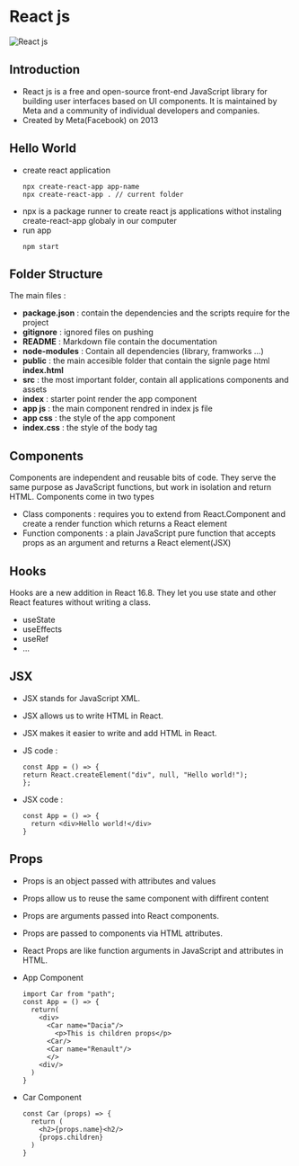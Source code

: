 # React js

![React js](https://masterscoding.com/wp-content/uploads/2020/06/Banner-817x400-05-scaled.jpg)

## Introduction

- React js is a free and open-source front-end JavaScript library for building user interfaces based on UI components. It is maintained by Meta and a community of individual developers and companies.
- Created by Meta(Facebook) on 2013

## Hello World

- create react application
  ```
  npx create-react-app app-name
  npx create-react-app . // current folder
  ```
- npx is a package runner to create react js applications withot instaling create-react-app globaly in our computer
- run app
  ```
  npm start
  ```

## Folder Structure

The main files :

- **package.json** : contain the dependencies and the scripts require for the project
- **gitignore** : ignored files on pushing
- **README** : Markdown file contain the documentation
- **node-modules** : Contain all dependencies (library, framworks ...)
- **public** : the main accesible folder that contain the signle page html **index.html**
- **src** : the most important folder, contain all applications components and assets
- **index** : starter point render the app component
- **app js** : the main component rendred in index js file
- **app css** : the style of the app component
- **index.css** : the style of the body tag

## Components

Components are independent and reusable bits of code. They serve the same purpose as JavaScript functions, but work in isolation and return HTML. Components come in two types

- Class components : requires you to extend from React.Component and create a render function which returns a React element
- Function components : a plain JavaScript pure function that accepts props as an argument and returns a React element(JSX)

## Hooks

Hooks are a new addition in React 16.8. They let you use state and other React features without writing a class.

- useState
- useEffects
- useRef
- ...

## JSX

- JSX stands for JavaScript XML.
- JSX allows us to write HTML in React.
- JSX makes it easier to write and add HTML in React.

- JS code :
  ```
  const App = () => {
  return React.createElement("div", null, "Hello world!");
  };
  ```
- JSX code :
  ```
  const App = () => {
    return <div>Hello world!</div>
  }
  ```

## Props

- Props is an object passed with attributes and values
- Props allow us to reuse the same component with diffirent content
- Props are arguments passed into React components.
- Props are passed to components via HTML attributes.
- React Props are like function arguments in JavaScript and attributes in HTML.

- App Component
  ```
  import Car from "path";
  const App = () => {
    return(
      <div>
        <Car name="Dacia"/>
          <p>This is children props</p>
        <Car/>
        <Car name="Renault"/>
        </>
      <div/>
    )
  }
  ```
- Car Component
  ```
  const Car (props) => {
    return (
      <h2>{props.name}<h2/>
      {props.children}
    )
  }
  ```
